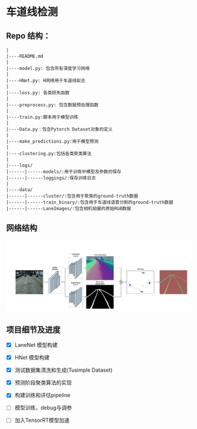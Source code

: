# 车道线检测

## Repo 结构：

    |
    |----README.md
    |
    |----model.py: 包含所有深度学习网络
    |
    |----HNet.py: H网络用于车道线拟合
    |
    |----loss.py: 各类损失函数
    |
    |----preprocess.py: 包含数据预处理函数
    |
    |----train.py:脚本用于模型训练
    |
    |----Data.py：包含Pytorch Dataset对象的定义
    |
    |----make_predictions.py:用于模型预测
    |
    |----clustering.py:包括各类聚类算法
    |
    |----logs/
    |------|------models/:用于训练中模型及参数的保存
    |------|------loggings/:保存训练日志
    |
    |----data/
    |------|------cluster/:包含用于聚类的ground-truth数据
    |------|------train_binary/:包含用于车道线语意分割的ground-truth数据
    |------|------LaneImages/:包含相机拍摄的原始RGB数据

## 网络结构
![image](./Images/LaneNet_Architecture.PNG)

## 项目细节及进度
- [x] LaneNet 模型构建
- [x] HNet 模型构建
- [x] 测试数据集清洗和生成(Tusimple Dataset)
- [x] 预测阶段聚类算法的实现
- [x] 构建训练和评估pipeline
- [ ] 模型训练，debug与调参
- [ ] 加入TensorRT模型加速



